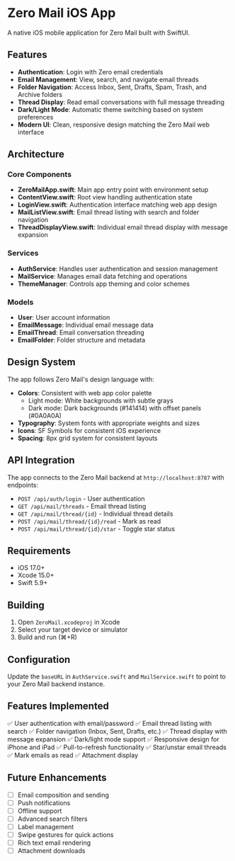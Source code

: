 # Zero Mail iOS App

A native iOS mobile application for Zero Mail built with SwiftUI.

## Features

- **Authentication**: Login with Zero email credentials
- **Email Management**: View, search, and navigate email threads
- **Folder Navigation**: Access Inbox, Sent, Drafts, Spam, Trash, and Archive folders
- **Thread Display**: Read email conversations with full message threading
- **Dark/Light Mode**: Automatic theme switching based on system preferences
- **Modern UI**: Clean, responsive design matching the Zero Mail web interface

## Architecture

### Core Components

- **ZeroMailApp.swift**: Main app entry point with environment setup
- **ContentView.swift**: Root view handling authentication state
- **LoginView.swift**: Authentication interface matching web app design
- **MailListView.swift**: Email thread listing with search and folder navigation
- **ThreadDisplayView.swift**: Individual email thread display with message expansion

### Services

- **AuthService**: Handles user authentication and session management
- **MailService**: Manages email data fetching and operations
- **ThemeManager**: Controls app theming and color schemes

### Models

- **User**: User account information
- **EmailMessage**: Individual email message data
- **EmailThread**: Email conversation threading
- **EmailFolder**: Folder structure and metadata

## Design System

The app follows Zero Mail's design language with:

- **Colors**: Consistent with web app color palette
  - Light mode: White backgrounds with subtle grays
  - Dark mode: Dark backgrounds (#141414) with offset panels (#0A0A0A)
- **Typography**: System fonts with appropriate weights and sizes
- **Icons**: SF Symbols for consistent iOS experience
- **Spacing**: 8px grid system for consistent layouts

## API Integration

The app connects to the Zero Mail backend at `http://localhost:8787` with endpoints:

- `POST /api/auth/login` - User authentication
- `GET /api/mail/threads` - Email thread listing
- `GET /api/mail/thread/{id}` - Individual thread details
- `POST /api/mail/thread/{id}/read` - Mark as read
- `POST /api/mail/thread/{id}/star` - Toggle star status

## Requirements

- iOS 17.0+
- Xcode 15.0+
- Swift 5.9+

## Building

1. Open `ZeroMail.xcodeproj` in Xcode
2. Select your target device or simulator
3. Build and run (⌘+R)

## Configuration

Update the `baseURL` in `AuthService.swift` and `MailService.swift` to point to your Zero Mail backend instance.

## Features Implemented

✅ User authentication with email/password
✅ Email thread listing with search
✅ Folder navigation (Inbox, Sent, Drafts, etc.)
✅ Thread display with message expansion
✅ Dark/light mode support
✅ Responsive design for iPhone and iPad
✅ Pull-to-refresh functionality
✅ Star/unstar email threads
✅ Mark emails as read
✅ Attachment display

## Future Enhancements

- [ ] Email composition and sending
- [ ] Push notifications
- [ ] Offline support
- [ ] Advanced search filters
- [ ] Label management
- [ ] Swipe gestures for quick actions
- [ ] Rich text email rendering
- [ ] Attachment downloads
